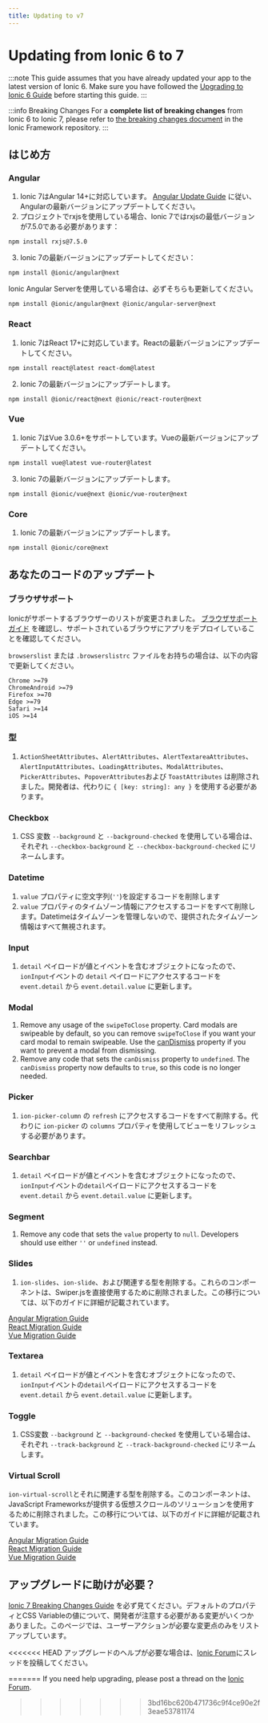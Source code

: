 ```yaml
---
title: Updating to v7
---
```


# Updating from Ionic 6 to 7

:::note
This guide assumes that you have already updated your app to the latest version of Ionic 6. Make sure you have followed the [Upgrading to Ionic 6 Guide](./6-0) before starting this guide.
:::

:::info Breaking Changes
For a **complete list of breaking changes** from Ionic 6 to Ionic 7, please refer to [the breaking changes document](https://github.com/ionic-team/ionic-framework/blob/feature-7.0/BREAKING.md#version-7x) in the Ionic Framework repository.
:::

## はじめ方

### Angular

1. Ionic 7はAngular 14+に対応しています。 [Angular Update Guide](https://update.angular.io/) に従い、Angularの最新バージョンにアップデートしてください。
2. プロジェクトでrxjsを使用している場合、Ionic 7ではrxjsの最低バージョンが7.5.0である必要があります：

```shell
npm install rxjs@7.5.0
```

3. Ionic 7の最新バージョンにアップデートしてください：

```shell
npm install @ionic/angular@next
```

Ionic Angular Serverを使用している場合は、必ずそちらも更新してください。

```shell
npm install @ionic/angular@next @ionic/angular-server@next
```

### React

1. Ionic 7はReact 17+に対応しています。Reactの最新バージョンにアップデートしてください。

```shell
npm install react@latest react-dom@latest
```

2. Ionic 7の最新バージョンにアップデートします。

```shell
npm install @ionic/react@next @ionic/react-router@next
```

### Vue

1. Ionic 7はVue 3.0.6+をサポートしています。Vueの最新バージョンにアップデートしてください。

```shell
npm install vue@latest vue-router@latest
```

3. Ionic 7の最新バージョンにアップデートします。

```shell
npm install @ionic/vue@next @ionic/vue-router@next
```

### Core

1. Ionic 7の最新バージョンにアップデートします。

```shell
npm install @ionic/core@next
```

## あなたのコードのアップデート

### ブラウザサポート

Ionicがサポートするブラウザーのリストが変更されました。 [ブラウザサポートガイド](../reference/browser-support) を確認し、サポートされているブラウザにアプリをデプロイしていることを確認してください。

`browserslist` または `.browserslistrc` ファイルをお持ちの場合は、以下の内容で更新してください。

```
Chrome >=79
ChromeAndroid >=79
Firefox >=70
Edge >=79
Safari >=14
iOS >=14
```

### 型

1.  `ActionSheetAttributes`、`AlertAttributes`、`AlertTextareaAttributes`、`AlertInputAttributes`、`LoadingAttributes`、`ModalAttributes`、`PickerAttributes`、`PopoverAttributes`および `ToastAttributes` は削除されました。開発者は、代わりに `{ [key: string]: any }` を使用する必要があります。

### Checkbox

1. CSS 変数 `--background` と `--background-checked` を使用している場合は、それぞれ `--checkbox-background` と `--checkbox-background-checked` にリネームします。

### Datetime

1. `value` プロパティに空文字列(`''`)を設定するコードを削除します
2.  `value` プロパティのタイムゾーン情報にアクセスするコードをすべて削除します。Datetimeはタイムゾーンを管理しないので、提供されたタイムゾーン情報はすべて無視されます。

### Input

1. `detail` ペイロードが値とイベントを含むオブジェクトになったので、`ionInput`イベントの `detail` ペイロードにアクセスするコードを `event.detail` から `event.detail.value` に更新します。

### Modal

1. Remove any usage of the `swipeToClose` property. Card modals are swipeable by default, so you can remove `swipeToClose` if you want your card modal to remain swipeable. Use the [canDismiss](https://ionicframework.com/docs/api/modal#preventing-a-modal-from-dismissing) property if you want to prevent a modal from dismissing.
2. Remove any code that sets the `canDismiss` property to `undefined`. The `canDismiss` property now defaults to `true`, so this code is no longer needed.

### Picker

1. `ion-picker-column` の `refresh` にアクセスするコードをすべて削除する。代わりに `ion-picker` の `columns` プロパティを使用してビューをリフレッシュする必要があります。

### Searchbar

1. `detail` ペイロードが値とイベントを含むオブジェクトになったので、`ionInput`イベントの`detail`ペイロードにアクセスするコードを `event.detail` から `event.detail.value` に更新します。

### Segment

1. Remove any code that sets the `value` property to `null`. Developers should use either `''` or `undefined` instead.

### Slides

1. `ion-slides`、`ion-slide`、および関連する型を削除する。これらのコンポーネントは、Swiper.jsを直接使用するために削除されました。この移行については、以下のガイドに詳細が記載されています。

[Angular Migration Guide](https://ionicframework.com/docs/angular/slides)<br />
[React Migration Guide](https://ionicframework.com/docs/react/slides)<br />
[Vue Migration Guide](https://ionicframework.com/docs/vue/slides)

### Textarea

1. `detail` ペイロードが値とイベントを含むオブジェクトになったので、`ionInput`イベントの`detail`ペイロードにアクセスするコードを `event.detail` から `event.detail.value` に更新します。

### Toggle

1. CSS変数 `--background` と `--background-checked` を使用している場合は、それぞれ `--track-background` と `--track-background-checked` にリネームします。

### Virtual Scroll

`ion-virtual-scroll`とそれに関連する型を削除する。このコンポーネントは、JavaScript Frameworksが提供する仮想スクロールのソリューションを使用するために削除されました。この移行については、以下のガイドに詳細が記載されています。

[Angular Migration Guide](https://ionicframework.com/docs/angular/virtual-scroll)<br />
[React Migration Guide](https://ionicframework.com/docs/react/virtual-scroll)<br />
[Vue Migration Guide](https://ionicframework.com/docs/vue/virtual-scroll)

## アップグレードに助けが必要？

[Ionic 7 Breaking Changes Guide](https://github.com/ionic-team/ionic-framework/blob/feature-7.0/BREAKING.md#version-7x) を必ず見てください。デフォルトのプロパティとCSS Variableの値について、開発者が注意する必要がある変更がいくつかありました。このページでは、ユーザーアクションが必要な変更点のみをリストアップしています。

<<<<<<< HEAD
アップグレードのヘルプが必要な場合は、[Ionic Forum](https://forum.ionicframework.com/)にスレッドを投稿してください。

=======
If you need help upgrading, please post a thread on the [Ionic Forum](https://forum.ionicframework.com/).
>>>>>>> 3bd16bc620b471736c9f4ce90e2f3eae53781174

